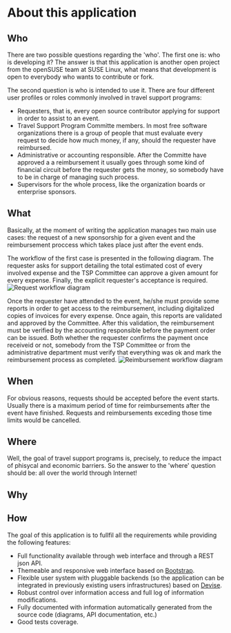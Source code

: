 # About this application

## Who

There are two possible questions regarding the 'who'. The first one is: who is
developing it? The answer is that this application is another open project from
the openSUSE team at SUSE Linux, what means that development is open to
everybody who wants to contribute or fork.

The second question is who is intended to use it. There are four different user
profiles or roles commonly involved in travel support programs:

* Requesters, that is, every open source contributor applying for support in
order to assist to an event.
* Travel Support Program Committe members. In most free software organizations
there is a group of people that must evaluate every request to decide how much
money, if any, should the requester have reimbursed.
* Administrative or accounting responsible. After the Committe have approved a
a reimbursement it usually goes through some kind of financial circuit before
the requester gets the money, so somebody have to be in charge of managing such
process.
* Supervisors for the whole process, like the organization boards or enterprise
sponsors.

## What

Basically, at the moment of writing the application manages two main use cases:
the request of a new sponsorship for a given event and the reimbursement
proccess which takes place just after the event ends.

The workflow of the first case is presented in the following diagram. The
requester asks for support detailing the total estimated cost of every involved
expense and the TSP Committee can approve a given amount for every expense.
Finally, the explicit requester's acceptance is required.
![Request workflow diagram](Request_state.png)

Once the requester have attended to the event, he/she must provide some reports
in order to get access to the reimbursement, including digitalized copies of
invoices for every expense. Once again, this reports are validated and approved
by the Committee. After this validation, the reimbursement must be verified by
the accounting responsible before the payment order can be issued. Both whether
the requester confirms the payment once receiveid or not, somebody from the TSP
Committee or from the administrative department must verify that everything was
ok and mark the reimbursement process as completed.
![Reimbursement workflow diagram](Reimbursement_state.png)

## When

For obvious reasons, requests should be accepted before the event starts.
Usually there is a maximum period of time for reimbursements after the event
have finished. Requests and reimbursements exceding those time limits would be
cancelled.

## Where

Well, the goal of travel support programs is, precisely, to reduce the impact
of phisycal and economic barriers. So the answer to the 'where' question should
be: all over the world through Internet!

## Why

## How

The goal of this application is to fullfil all the requirements while providing
the following features:

* Full functionality available through web interface and through a REST json
  API.
* Themeable and responsive web interface based on
  [Bootstrap](http://github.com/twitter/bootstrap).
* Flexible user system with pluggable backends (so the application can be
  integrated in previously existing users infrastructures) based on
  [Devise](https://github.com/plataformatec/devise).
* Robust control over information access and full log of information
  modifications.
* Fully documented with information automatically generated from the source code
  (diagrams, API documentation, etc.)
* Good tests coverage.
